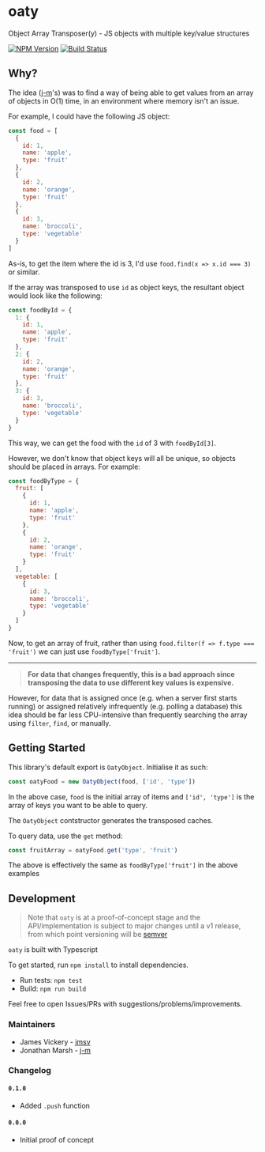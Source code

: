 # oaty

Object Array Transposer(y) - JS objects with multiple key/value structures

[![NPM Version](https://img.shields.io/npm/v/oaty.svg)](https://npmjs.org/package/oaty)
[![Build Status](https://travis-ci.org/jmsv/oaty.svg?branch=master)](https://travis-ci.org/jmsv/oaty)

## Why?

The idea ([j-m](https://github.com/j-m)'s) was to find a way of being able to get values from an array of objects in O(1) time, in an environment where memory isn't an issue.

For example, I could have the following JS object:

```javascript
const food = [
  {
    id: 1,
    name: 'apple',
    type: 'fruit'
  },
  {
    id: 2,
    name: 'orange',
    type: 'fruit'
  },
  {
    id: 3,
    name: 'broccoli',
    type: 'vegetable'
  }
]
```

As-is, to get the item where the id is 3, I'd use `food.find(x => x.id === 3)` or similar.

If the array was transposed to use `id` as object keys, the resultant object would look like the following:

```javascript
const foodById = {
  1: {
    id: 1,
    name: 'apple',
    type: 'fruit'
  },
  2: {
    id: 2,
    name: 'orange',
    type: 'fruit'
  },
  3: {
    id: 3,
    name: 'broccoli',
    type: 'vegetable'
  }
}
```

This way, we can get the food with the `id` of 3 with `foodById[3]`.

However, we don't know that object keys will all be unique, so objects should be placed in arrays. For example:

```javascript
const foodByType = {
  fruit: [
    {
      id: 1,
      name: 'apple',
      type: 'fruit'
    },
    {
      id: 2,
      name: 'orange',
      type: 'fruit'
    }
  ],
  vegetable: [
    {
      id: 3,
      name: 'broccoli',
      type: 'vegetable'
    }
  ]
}
```

Now, to get an array of fruit, rather than using `food.filter(f => f.type === 'fruit')` we can just use `foodByType['fruit']`.

---

> __For data that changes frequently, this is a bad approach since transposing the data to use different key values is expensive.__

However, for data that is assigned once (e.g. when a server first starts running) or assigned relatively infrequently (e.g. polling a database) this idea should be far less CPU-intensive than frequently searching the array using `filter`, `find`, or manually.

## Getting Started

This library's default export is `OatyObject`. Initialise it as such:

```javascript
const oatyFood = new OatyObject(food, ['id', 'type'])
```

In the above case, `food` is the initial array of items and `['id', 'type']` is the array of keys you want to be able to query.

The `OatyObject` contstructor generates the transposed caches.

To query data, use the `get` method:

```javascript
const fruitArray = oatyFood.get('type', 'fruit')
```

The above is effectively the same as `foodByType['fruit']` in the above examples

## Development

> Note that `oaty` is at a proof-of-concept stage and the API/implementation is subject to major changes until a v1 release, from which point versioning will be [semver](https://semver.org)

`oaty` is built with Typescript

To get started, run `npm install` to install dependencies.

- Run tests: `npm test`
- Build: `npm run build`

Feel free to open Issues/PRs with suggestions/problems/improvements.

### Maintainers

- James Vickery - [jmsv](https://github.com/jmsv)
- Jonathan Marsh - [j-m](https://github.com/j-m)

### Changelog

#### `0.1.0`
- Added `.push` function

#### `0.0.0`
- Initial proof of concept
